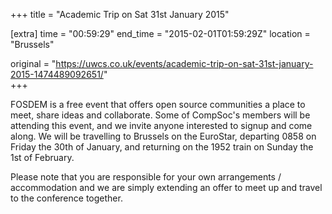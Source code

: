 +++
title = "Academic Trip on Sat 31st January 2015"

[extra]
time = "00:59:29"
end_time = "2015-02-01T01:59:29Z"
location = "Brussels"

original = "https://uwcs.co.uk/events/academic-trip-on-sat-31st-january-2015-1474489092651/"    
+++

FOSDEM is a free event that offers open source communities a place to meet, share ideas and collaborate. Some of CompSoc's members will be attending this event, and we invite anyone interested to signup and come along. We will be travelling to Brussels on the EuroStar, departing 0858 on Friday the 30th of January, and returning on the 1952 train on Sunday the 1st of February.

Please note that you are responsible for your own arrangements / accommodation and we are simply extending an offer to meet up and travel to the conference together.

